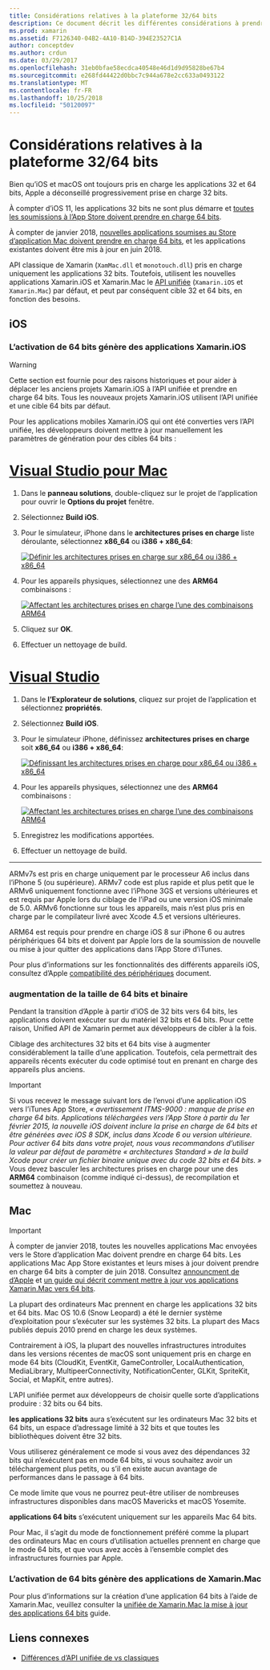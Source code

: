 ```yaml
---
title: Considérations relatives à la plateforme 32/64 bits
description: Ce document décrit les différentes considérations à prendre en compte lors du ciblage d’architectures 32 bits et 64 bits pour une application Xamarin.iOS ou Xamarin.Mac.
ms.prod: xamarin
ms.assetid: F7126340-04B2-4A10-B14D-394E23527C1A
author: conceptdev
ms.author: crdun
ms.date: 03/29/2017
ms.openlocfilehash: 31eb0bfae58ecdca40548e46d1d9d95828be67b4
ms.sourcegitcommit: e268fd44422d0bbc7c944a678e2cc633a0493122
ms.translationtype: MT
ms.contentlocale: fr-FR
ms.lasthandoff: 10/25/2018
ms.locfileid: "50120097"
---
```

# <a name="3264-bit-platform-considerations"></a>Considérations relatives à la plateforme 32/64 bits

Bien qu’iOS et macOS ont toujours pris en charge les applications 32 et 64 bits, Apple a déconseillé progressivement prise en charge 32 bits.

À compter d’iOS 11, les applications 32 bits ne sont plus démarre et [toutes les soumissions à l’App Store doivent prendre en charge 64 bits](https://developer.apple.com/news/?id=06282017b).

À compter de janvier 2018, [nouvelles applications soumises au Store d’application Mac doivent prendre en charge 64 bits](https://developer.apple.com/news/?id=06282017a), et les applications existantes doivent être mis à jour en juin 2018.

API classique de Xamarin (`XamMac.dll` et `monotouch.dll`) pris en charge uniquement les applications 32 bits. Toutefois, utilisent les nouvelles applications Xamarin.iOS et Xamarin.Mac le [API unifiée](~/cross-platform/macios/unified/index.md) (`Xamarin.iOS` et `Xamarin.Mac`) par défaut, et peut par conséquent cible 32 et 64 bits, en fonction des besoins.

## <a name="ios"></a>iOS

<a name="enable-64" />

### <a name="enabling-64-bit-builds-of-xamarinios-apps"></a>L’activation de 64 bits génère des applications Xamarin.iOS

> [!WARNING]
> Cette section est fournie pour des raisons historiques et pour aider à déplacer les anciens projets Xamarin.iOS à l’API unifiée et prendre en charge 64 bits. Tous les nouveaux projets Xamarin.iOS utilisent l’API unifiée et une cible 64 bits par défaut.

Pour les applications mobiles Xamarin.iOS qui ont été converties vers l’API unifiée, les développeurs doivent mettre à jour manuellement les paramètres de génération pour des cibles 64 bits :

# <a name="visual-studio-for-mactabmacos"></a>[Visual Studio pour Mac](#tab/macos)

1. Dans le **panneau solutions**, double-cliquez sur le projet de l’application pour ouvrir le **Options du projet** fenêtre.
2. Sélectionnez **Build iOS**.
3. Pour le simulateur, iPhone dans le **architectures prises en charge** liste déroulante, sélectionnez **x86\_64** ou **i386 + x86\_64**:

   [![Définir les architectures prises en charge sur x86\_64 ou i386 + x86\_64](Images/Image01.png "Setting Supported architectures to x86\_64 or i386 + x86\_64")](Images/Image01-large.png#lightbox) 

4. Pour les appareils physiques, sélectionnez une des **ARM64** combinaisons :

   [![Affectant les architectures prises en charge l’une des combinaisons ARM64](Images/Image02.png "paramètre pris en charge les architectures à une des combinaisons ARM64")](Images/Image02-large.png#lightbox)

5. Cliquez sur **OK**.
6. Effectuer un nettoyage de build.

# <a name="visual-studiotabwindows"></a>[Visual Studio](#tab/windows)

1. Dans le **l’Explorateur de solutions**, cliquez sur projet de l’application et sélectionnez **propriétés**.
2. Sélectionnez **Build iOS**.
3. Pour le simulateur iPhone, définissez **architectures prises en charge** soit **x86\_64** ou **i386 + x86\_64**: 

   [![Définissant les architectures prises en charge pour x86_64 ou i386 + x86\_64](Images/VS02.png "Setting Supported architectures to x86_64 or i386 + x86\_64")](Images/VS02-large.png#lightbox)

4. Pour les appareils physiques, sélectionnez une des **ARM64** combinaisons :
    
   [![Affectant les architectures prises en charge l’une des combinaisons ARM64](Images/VS01.png "paramètre pris en charge les architectures à une des combinaisons ARM64")](Images/VS01-large.png#lightbox)

5. Enregistrez les modifications apportées.
6. Effectuer un nettoyage de build.

-----

ARMv7s est pris en charge uniquement par le processeur A6 inclus dans l’iPhone 5 (ou supérieure). ARMv7 code est plus rapide et plus petit que le ARMv6 uniquement fonctionne avec l’iPhone 3GS et versions ultérieures et est requis par Apple lors du ciblage de l’iPad ou une version iOS minimale de 5.0. ARMv6 fonctionne sur tous les appareils, mais n’est plus pris en charge par le compilateur livré avec Xcode 4.5 et versions ultérieures. 

ARM64 est requis pour prendre en charge iOS 8 sur iPhone 6 ou autres périphériques 64 bits et doivent par Apple lors de la soumission de nouvelle ou mise à jour quitter des applications dans l’App Store d’iTunes.

Pour plus d’informations sur les fonctionnalités des différents appareils iOS, consultez d’Apple [compatibilité des périphériques](https://developer.apple.com/library/content/documentation/DeviceInformation/Reference/iOSDeviceCompatibility/DeviceCompatibilityMatrix/DeviceCompatibilityMatrix.html) document.

### <a name="64-bit-and-binary-size-increases"></a>augmentation de la taille de 64 bits et binaire

Pendant la transition d’Apple à partir d’iOS de 32 bits vers 64 bits, les applications doivent exécuter sur du matériel 32 bits et 64 bits. Pour cette raison, Unified API de Xamarin permet aux développeurs de cibler à la fois.

Ciblage des architectures 32 bits et 64 bits vise à augmenter considérablement la taille d’une application. Toutefois, cela permettrait des appareils récents exécuter du code optimisé tout en prenant en charge des appareils plus anciens.

> [!IMPORTANT]
> Si vous recevez le message suivant lors de l’envoi d’une application iOS vers l’iTunes App Store, _« avertissement ITMS-9000 : manque de prise en charge 64 bits. Applications téléchargées vers l’App Store à partir du 1er février 2015, la nouvelle iOS doivent inclure la prise en charge de 64 bits et être générées avec iOS 8 SDK, inclus dans Xcode 6 ou version ultérieure. Pour activer 64 bits dans votre projet, nous vous recommandons d’utiliser la valeur par défaut de paramètre « architectures Standard » de la build Xcode pour créer un fichier binaire unique avec du code 32 bits et 64 bits. »_ Vous devez basculer les architectures prises en charge pour une des **ARM64** combinaison (comme indiqué ci-dessus), de recompilation et soumettez à nouveau.

## <a name="mac"></a>Mac

> [!IMPORTANT]
> À compter de janvier 2018, toutes les nouvelles applications Mac envoyées vers le Store d’application Mac doivent prendre en charge 64 bits. Les applications Mac App Store existantes et leurs mises à jour doivent prendre en charge 64 bits à compter de juin 2018. Consultez [announcment de d’Apple](https://developer.apple.com/news/?id=06282017a) et [un guide qui décrit comment mettre à jour vos applications Xamarin.Mac vers 64 bits](~/cross-platform/macios/32-and-64/mac-64-bit.md).

La plupart des ordinateurs Mac prennent en charge les applications 32 bits et 64 bits.   Mac OS 10.6 (Snow Leopard) a été le dernier système d’exploitation pour s’exécuter sur les systèmes 32 bits.   La plupart des Macs publiés depuis 2010 prend en charge les deux systèmes.

Contrairement à iOS, la plupart des nouvelles infrastructures introduites dans les versions récentes de macOS sont uniquement pris en charge en mode 64 bits (CloudKit, EventKit, GameController, LocalAuthentication, MediaLibrary, MultipeerConnectivity, NotificationCenter, GLKit, SpriteKit, Social, et MapKit, entre autres).

L’API unifiée permet aux développeurs de choisir quelle sorte d’applications produire : 32 bits ou 64 bits.

**les applications 32 bits** aura s’exécutent sur les ordinateurs Mac 32 bits et 64 bits, un espace d’adressage limité à 32 bits et que toutes les bibliothèques doivent être 32 bits.

Vous utiliserez généralement ce mode si vous avez des dépendances 32 bits qui n’exécutent pas en mode 64 bits, si vous souhaitez avoir un téléchargement plus petits, ou s’il en existe aucun avantage de performances dans le passage à 64 bits.

Ce mode limite que vous ne pourrez peut-être utiliser de nombreuses infrastructures disponibles dans macOS Mavericks et macOS Yosemite.

**applications 64 bits** s’exécutent uniquement sur les appareils Mac 64 bits.

Pour Mac, il s’agit du mode de fonctionnement préféré comme la plupart des ordinateurs Mac en cours d’utilisation actuelles prennent en charge que le mode 64 bits, et que vous avez accès à l’ensemble complet des infrastructures fournies par Apple.

### <a name="enabling-64-bit-builds-of-xamarinmac-apps"></a>L’activation de 64 bits génère des applications de Xamarin.Mac

Pour plus d’informations sur la création d’une application 64 bits à l’aide de Xamarin.Mac, veuillez consulter la [unifiée de Xamarin.Mac la mise à jour des applications 64 bits](~/cross-platform/macios/32-and-64/mac-64-bit.md) guide.

## <a name="related-links"></a>Liens connexes

- [Différences d’API unifiée de vs classiques](https://developer.xamarin.com/releases/ios/api_changes/classic-vs-unified-8.6.0/)

